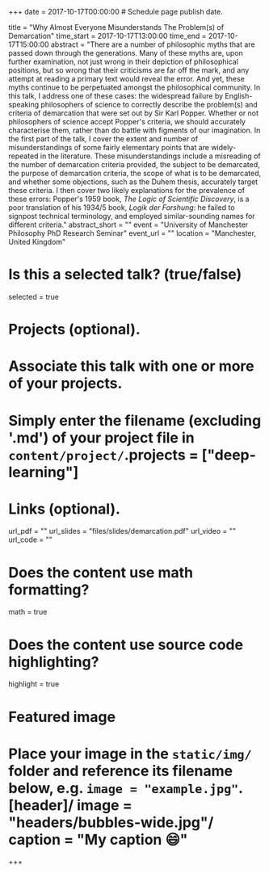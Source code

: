 +++
date = 2017-10-17T00:00:00  # Schedule page publish date.

title = "Why Almost Everyone Misunderstands The Problem(s) of Demarcation"
time_start = 2017-10-17T13:00:00
time_end = 2017-10-17T15:00:00
abstract = "There are a number of philosophic myths that are passed down through the generations. Many of these myths are, upon further examination, not just wrong in their depiction of philosophical positions, but so wrong that their criticisms are far off the mark, and any attempt at reading a primary text would reveal the error. And yet, these myths continue to be perpetuated amongst the philosophical community. In this talk, I address one of these cases: the widespread failure by English-speaking philosophers of science to correctly describe the problem(s) and criteria of demarcation that were set out by Sir Karl Popper. Whether or not philosophers of science accept Popper's criteria, we should accurately characterise them, rather than do battle with figments of our imagination. In the first part of the talk, I cover the extent and number of misunderstandings of some fairly elementary points that are widely-repeated in the literature. These misunderstandings include a misreading of the number of demarcation criteria provided, the subject to be demarcated, the purpose of demarcation criteria, the scope of what is to be demarcated, and whether some objections, such as the Duhem thesis, accurately target these criteria. I then cover two likely explanations for the prevalence of these errors: Popper's 1959 book, *The Logic of Scientific Discovery*, is a poor translation of his 1934/5 book, *Logik der Forshung*: he failed to signpost technical terminology, and employed similar-sounding names for different criteria."
abstract_short = ""
event = "University of Manchester Philosophy PhD Research Seminar"
event_url = ""
location = "Manchester, United Kingdom"

# Is this a selected talk? (true/false)
selected = true

# Projects (optional).
#   Associate this talk with one or more of your projects.
#   Simply enter the filename (excluding '.md') of your project file in `content/project/`.projects = ["deep-learning"]

# Links (optional).
url_pdf = ""
url_slides = "files/slides/demarcation.pdf"
url_video = ""
url_code = ""

# Does the content use math formatting?
math = true

# Does the content use source code highlighting?
highlight = true

# Featured image
# Place your image in the `static/img/` folder and reference its filename below, e.g. `image = "example.jpg"`.[header]/ image = "headers/bubbles-wide.jpg"/ caption = "My caption :smile:"

+++
